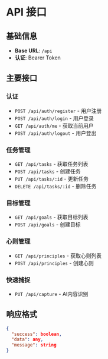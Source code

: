 # API 接口

## 基础信息
- **Base URL**: `/api`
- **认证**: Bearer Token

## 主要接口

### 认证
- `POST /api/auth/register` - 用户注册
- `POST /api/auth/login` - 用户登录
- `GET /api/auth/me` - 获取当前用户
- `POST /api/auth/logout` - 用户登出

### 任务管理
- `GET /api/tasks` - 获取任务列表
- `POST /api/tasks` - 创建任务
- `PUT /api/tasks/:id` - 更新任务
- `DELETE /api/tasks/:id` - 删除任务

### 目标管理
- `GET /api/goals` - 获取目标列表
- `POST /api/goals` - 创建目标

### 心则管理
- `GET /api/principles` - 获取心则列表
- `POST /api/principles` - 创建心则

### 快速捕捉
- `PUT /api/capture` - AI内容识别

## 响应格式
```json
{
  "success": boolean,
  "data": any,
  "message": string
}
```